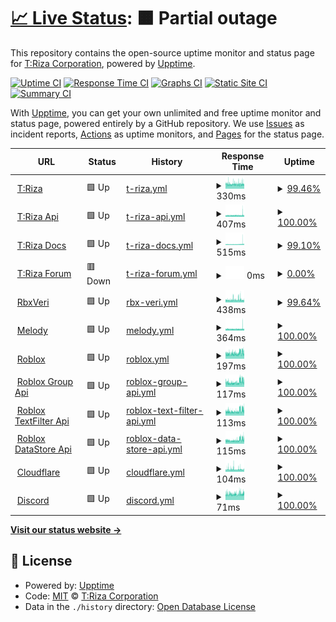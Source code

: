 # [📈 Live Status](https://status.triza.dev): <!--live status--> **🟧 Partial outage**

This repository contains the open-source uptime monitor and status page for [T:Riza Corporation](https://status.triza.dev), powered by [Upptime](https://github.com/upptime/upptime).

[![Uptime CI](https://github.com/TrizaCorporation/Status/workflows/Uptime%20CI/badge.svg)](https://github.com/TrizaCorporation/Status/actions?query=workflow%3A%22Uptime+CI%22)
[![Response Time CI](https://github.com/TrizaCorporation/Status/workflows/Response%20Time%20CI/badge.svg)](https://github.com/TrizaCorporation/Status/actions?query=workflow%3A%22Response+Time+CI%22)
[![Graphs CI](https://github.com/TrizaCorporation/Status/workflows/Graphs%20CI/badge.svg)](https://github.com/TrizaCorporation/Status/actions?query=workflow%3A%22Graphs+CI%22)
[![Static Site CI](https://github.com/TrizaCorporation/Status/workflows/Static%20Site%20CI/badge.svg)](https://github.com/TrizaCorporation/Status/actions?query=workflow%3A%22Static+Site+CI%22)
[![Summary CI](https://github.com/TrizaCorporation/Status/workflows/Summary%20CI/badge.svg)](https://github.com/TrizaCorporation/Status/actions?query=workflow%3A%22Summary+CI%22)

With [Upptime](https://upptime.js.org), you can get your own unlimited and free uptime monitor and status page, powered entirely by a GitHub repository. We use [Issues](https://github.com/TrizaCorporation/Status/issues) as incident reports, [Actions](https://github.com/TrizaCorporation/Status/actions) as uptime monitors, and [Pages](https://status.triza.dev) for the status page.

<!--start: status pages-->
<!-- This summary is generated by Upptime (https://github.com/upptime/upptime) -->
<!-- Do not edit this manually, your changes will be overwritten -->
<!-- prettier-ignore -->
| URL | Status | History | Response Time | Uptime |
| --- | ------ | ------- | ------------- | ------ |
| <img alt="" src="https://favicons.githubusercontent.com/www.triza.dev" height="13"> [T:Riza](https://www.triza.dev) | 🟩 Up | [t-riza.yml](https://github.com/TrizaCorporation/Status/commits/HEAD/history/t-riza.yml) | <details><summary><img alt="Response time graph" src="./graphs/t-riza/response-time-week.png" height="20"> 330ms</summary><br><a href="https://status.triza.dev/history/t-riza"><img alt="Response time 366" src="https://img.shields.io/endpoint?url=https%3A%2F%2Fraw.githubusercontent.com%2FTrizaCorporation%2FStatus%2FHEAD%2Fapi%2Ft-riza%2Fresponse-time.json"></a><br><a href="https://status.triza.dev/history/t-riza"><img alt="24-hour response time 322" src="https://img.shields.io/endpoint?url=https%3A%2F%2Fraw.githubusercontent.com%2FTrizaCorporation%2FStatus%2FHEAD%2Fapi%2Ft-riza%2Fresponse-time-day.json"></a><br><a href="https://status.triza.dev/history/t-riza"><img alt="7-day response time 330" src="https://img.shields.io/endpoint?url=https%3A%2F%2Fraw.githubusercontent.com%2FTrizaCorporation%2FStatus%2FHEAD%2Fapi%2Ft-riza%2Fresponse-time-week.json"></a><br><a href="https://status.triza.dev/history/t-riza"><img alt="30-day response time 354" src="https://img.shields.io/endpoint?url=https%3A%2F%2Fraw.githubusercontent.com%2FTrizaCorporation%2FStatus%2FHEAD%2Fapi%2Ft-riza%2Fresponse-time-month.json"></a><br><a href="https://status.triza.dev/history/t-riza"><img alt="1-year response time 366" src="https://img.shields.io/endpoint?url=https%3A%2F%2Fraw.githubusercontent.com%2FTrizaCorporation%2FStatus%2FHEAD%2Fapi%2Ft-riza%2Fresponse-time-year.json"></a></details> | <details><summary><a href="https://status.triza.dev/history/t-riza">99.46%</a></summary><a href="https://status.triza.dev/history/t-riza"><img alt="All-time uptime 99.47%" src="https://img.shields.io/endpoint?url=https%3A%2F%2Fraw.githubusercontent.com%2FTrizaCorporation%2FStatus%2FHEAD%2Fapi%2Ft-riza%2Fuptime.json"></a><br><a href="https://status.triza.dev/history/t-riza"><img alt="24-hour uptime 99.13%" src="https://img.shields.io/endpoint?url=https%3A%2F%2Fraw.githubusercontent.com%2FTrizaCorporation%2FStatus%2FHEAD%2Fapi%2Ft-riza%2Fuptime-day.json"></a><br><a href="https://status.triza.dev/history/t-riza"><img alt="7-day uptime 99.46%" src="https://img.shields.io/endpoint?url=https%3A%2F%2Fraw.githubusercontent.com%2FTrizaCorporation%2FStatus%2FHEAD%2Fapi%2Ft-riza%2Fuptime-week.json"></a><br><a href="https://status.triza.dev/history/t-riza"><img alt="30-day uptime 99.61%" src="https://img.shields.io/endpoint?url=https%3A%2F%2Fraw.githubusercontent.com%2FTrizaCorporation%2FStatus%2FHEAD%2Fapi%2Ft-riza%2Fuptime-month.json"></a><br><a href="https://status.triza.dev/history/t-riza"><img alt="1-year uptime 99.47%" src="https://img.shields.io/endpoint?url=https%3A%2F%2Fraw.githubusercontent.com%2FTrizaCorporation%2FStatus%2FHEAD%2Fapi%2Ft-riza%2Fuptime-year.json"></a></details>
| <img alt="" src="https://favicons.githubusercontent.com/infra.triza.dev" height="13"> [T:Riza Api](https://infra.triza.dev/api) | 🟩 Up | [t-riza-api.yml](https://github.com/TrizaCorporation/Status/commits/HEAD/history/t-riza-api.yml) | <details><summary><img alt="Response time graph" src="./graphs/t-riza-api/response-time-week.png" height="20"> 407ms</summary><br><a href="https://status.triza.dev/history/t-riza-api"><img alt="Response time 429" src="https://img.shields.io/endpoint?url=https%3A%2F%2Fraw.githubusercontent.com%2FTrizaCorporation%2FStatus%2FHEAD%2Fapi%2Ft-riza-api%2Fresponse-time.json"></a><br><a href="https://status.triza.dev/history/t-riza-api"><img alt="24-hour response time 540" src="https://img.shields.io/endpoint?url=https%3A%2F%2Fraw.githubusercontent.com%2FTrizaCorporation%2FStatus%2FHEAD%2Fapi%2Ft-riza-api%2Fresponse-time-day.json"></a><br><a href="https://status.triza.dev/history/t-riza-api"><img alt="7-day response time 407" src="https://img.shields.io/endpoint?url=https%3A%2F%2Fraw.githubusercontent.com%2FTrizaCorporation%2FStatus%2FHEAD%2Fapi%2Ft-riza-api%2Fresponse-time-week.json"></a><br><a href="https://status.triza.dev/history/t-riza-api"><img alt="30-day response time 418" src="https://img.shields.io/endpoint?url=https%3A%2F%2Fraw.githubusercontent.com%2FTrizaCorporation%2FStatus%2FHEAD%2Fapi%2Ft-riza-api%2Fresponse-time-month.json"></a><br><a href="https://status.triza.dev/history/t-riza-api"><img alt="1-year response time 429" src="https://img.shields.io/endpoint?url=https%3A%2F%2Fraw.githubusercontent.com%2FTrizaCorporation%2FStatus%2FHEAD%2Fapi%2Ft-riza-api%2Fresponse-time-year.json"></a></details> | <details><summary><a href="https://status.triza.dev/history/t-riza-api">100.00%</a></summary><a href="https://status.triza.dev/history/t-riza-api"><img alt="All-time uptime 97.68%" src="https://img.shields.io/endpoint?url=https%3A%2F%2Fraw.githubusercontent.com%2FTrizaCorporation%2FStatus%2FHEAD%2Fapi%2Ft-riza-api%2Fuptime.json"></a><br><a href="https://status.triza.dev/history/t-riza-api"><img alt="24-hour uptime 100.00%" src="https://img.shields.io/endpoint?url=https%3A%2F%2Fraw.githubusercontent.com%2FTrizaCorporation%2FStatus%2FHEAD%2Fapi%2Ft-riza-api%2Fuptime-day.json"></a><br><a href="https://status.triza.dev/history/t-riza-api"><img alt="7-day uptime 100.00%" src="https://img.shields.io/endpoint?url=https%3A%2F%2Fraw.githubusercontent.com%2FTrizaCorporation%2FStatus%2FHEAD%2Fapi%2Ft-riza-api%2Fuptime-week.json"></a><br><a href="https://status.triza.dev/history/t-riza-api"><img alt="30-day uptime 99.74%" src="https://img.shields.io/endpoint?url=https%3A%2F%2Fraw.githubusercontent.com%2FTrizaCorporation%2FStatus%2FHEAD%2Fapi%2Ft-riza-api%2Fuptime-month.json"></a><br><a href="https://status.triza.dev/history/t-riza-api"><img alt="1-year uptime 97.68%" src="https://img.shields.io/endpoint?url=https%3A%2F%2Fraw.githubusercontent.com%2FTrizaCorporation%2FStatus%2FHEAD%2Fapi%2Ft-riza-api%2Fuptime-year.json"></a></details>
| <img alt="" src="https://favicons.githubusercontent.com/docs.triza.dev" height="13"> [T:Riza Docs](https://docs.triza.dev) | 🟩 Up | [t-riza-docs.yml](https://github.com/TrizaCorporation/Status/commits/HEAD/history/t-riza-docs.yml) | <details><summary><img alt="Response time graph" src="./graphs/t-riza-docs/response-time-week.png" height="20"> 515ms</summary><br><a href="https://status.triza.dev/history/t-riza-docs"><img alt="Response time 627" src="https://img.shields.io/endpoint?url=https%3A%2F%2Fraw.githubusercontent.com%2FTrizaCorporation%2FStatus%2FHEAD%2Fapi%2Ft-riza-docs%2Fresponse-time.json"></a><br><a href="https://status.triza.dev/history/t-riza-docs"><img alt="24-hour response time 827" src="https://img.shields.io/endpoint?url=https%3A%2F%2Fraw.githubusercontent.com%2FTrizaCorporation%2FStatus%2FHEAD%2Fapi%2Ft-riza-docs%2Fresponse-time-day.json"></a><br><a href="https://status.triza.dev/history/t-riza-docs"><img alt="7-day response time 515" src="https://img.shields.io/endpoint?url=https%3A%2F%2Fraw.githubusercontent.com%2FTrizaCorporation%2FStatus%2FHEAD%2Fapi%2Ft-riza-docs%2Fresponse-time-week.json"></a><br><a href="https://status.triza.dev/history/t-riza-docs"><img alt="30-day response time 495" src="https://img.shields.io/endpoint?url=https%3A%2F%2Fraw.githubusercontent.com%2FTrizaCorporation%2FStatus%2FHEAD%2Fapi%2Ft-riza-docs%2Fresponse-time-month.json"></a><br><a href="https://status.triza.dev/history/t-riza-docs"><img alt="1-year response time 627" src="https://img.shields.io/endpoint?url=https%3A%2F%2Fraw.githubusercontent.com%2FTrizaCorporation%2FStatus%2FHEAD%2Fapi%2Ft-riza-docs%2Fresponse-time-year.json"></a></details> | <details><summary><a href="https://status.triza.dev/history/t-riza-docs">99.10%</a></summary><a href="https://status.triza.dev/history/t-riza-docs"><img alt="All-time uptime 99.60%" src="https://img.shields.io/endpoint?url=https%3A%2F%2Fraw.githubusercontent.com%2FTrizaCorporation%2FStatus%2FHEAD%2Fapi%2Ft-riza-docs%2Fuptime.json"></a><br><a href="https://status.triza.dev/history/t-riza-docs"><img alt="24-hour uptime 98.30%" src="https://img.shields.io/endpoint?url=https%3A%2F%2Fraw.githubusercontent.com%2FTrizaCorporation%2FStatus%2FHEAD%2Fapi%2Ft-riza-docs%2Fuptime-day.json"></a><br><a href="https://status.triza.dev/history/t-riza-docs"><img alt="7-day uptime 99.10%" src="https://img.shields.io/endpoint?url=https%3A%2F%2Fraw.githubusercontent.com%2FTrizaCorporation%2FStatus%2FHEAD%2Fapi%2Ft-riza-docs%2Fuptime-week.json"></a><br><a href="https://status.triza.dev/history/t-riza-docs"><img alt="30-day uptime 99.75%" src="https://img.shields.io/endpoint?url=https%3A%2F%2Fraw.githubusercontent.com%2FTrizaCorporation%2FStatus%2FHEAD%2Fapi%2Ft-riza-docs%2Fuptime-month.json"></a><br><a href="https://status.triza.dev/history/t-riza-docs"><img alt="1-year uptime 99.60%" src="https://img.shields.io/endpoint?url=https%3A%2F%2Fraw.githubusercontent.com%2FTrizaCorporation%2FStatus%2FHEAD%2Fapi%2Ft-riza-docs%2Fuptime-year.json"></a></details>
| <img alt="" src="https://favicons.githubusercontent.com/forum.triza.dev" height="13"> [T:Riza Forum](https://forum.triza.dev) | 🟥 Down | [t-riza-forum.yml](https://github.com/TrizaCorporation/Status/commits/HEAD/history/t-riza-forum.yml) | <details><summary><img alt="Response time graph" src="./graphs/t-riza-forum/response-time-week.png" height="20"> 0ms</summary><br><a href="https://status.triza.dev/history/t-riza-forum"><img alt="Response time 358" src="https://img.shields.io/endpoint?url=https%3A%2F%2Fraw.githubusercontent.com%2FTrizaCorporation%2FStatus%2FHEAD%2Fapi%2Ft-riza-forum%2Fresponse-time.json"></a><br><a href="https://status.triza.dev/history/t-riza-forum"><img alt="24-hour response time 0" src="https://img.shields.io/endpoint?url=https%3A%2F%2Fraw.githubusercontent.com%2FTrizaCorporation%2FStatus%2FHEAD%2Fapi%2Ft-riza-forum%2Fresponse-time-day.json"></a><br><a href="https://status.triza.dev/history/t-riza-forum"><img alt="7-day response time 0" src="https://img.shields.io/endpoint?url=https%3A%2F%2Fraw.githubusercontent.com%2FTrizaCorporation%2FStatus%2FHEAD%2Fapi%2Ft-riza-forum%2Fresponse-time-week.json"></a><br><a href="https://status.triza.dev/history/t-riza-forum"><img alt="30-day response time 285" src="https://img.shields.io/endpoint?url=https%3A%2F%2Fraw.githubusercontent.com%2FTrizaCorporation%2FStatus%2FHEAD%2Fapi%2Ft-riza-forum%2Fresponse-time-month.json"></a><br><a href="https://status.triza.dev/history/t-riza-forum"><img alt="1-year response time 358" src="https://img.shields.io/endpoint?url=https%3A%2F%2Fraw.githubusercontent.com%2FTrizaCorporation%2FStatus%2FHEAD%2Fapi%2Ft-riza-forum%2Fresponse-time-year.json"></a></details> | <details><summary><a href="https://status.triza.dev/history/t-riza-forum">0.00%</a></summary><a href="https://status.triza.dev/history/t-riza-forum"><img alt="All-time uptime 74.71%" src="https://img.shields.io/endpoint?url=https%3A%2F%2Fraw.githubusercontent.com%2FTrizaCorporation%2FStatus%2FHEAD%2Fapi%2Ft-riza-forum%2Fuptime.json"></a><br><a href="https://status.triza.dev/history/t-riza-forum"><img alt="24-hour uptime 0.00%" src="https://img.shields.io/endpoint?url=https%3A%2F%2Fraw.githubusercontent.com%2FTrizaCorporation%2FStatus%2FHEAD%2Fapi%2Ft-riza-forum%2Fuptime-day.json"></a><br><a href="https://status.triza.dev/history/t-riza-forum"><img alt="7-day uptime 0.00%" src="https://img.shields.io/endpoint?url=https%3A%2F%2Fraw.githubusercontent.com%2FTrizaCorporation%2FStatus%2FHEAD%2Fapi%2Ft-riza-forum%2Fuptime-week.json"></a><br><a href="https://status.triza.dev/history/t-riza-forum"><img alt="30-day uptime 39.27%" src="https://img.shields.io/endpoint?url=https%3A%2F%2Fraw.githubusercontent.com%2FTrizaCorporation%2FStatus%2FHEAD%2Fapi%2Ft-riza-forum%2Fuptime-month.json"></a><br><a href="https://status.triza.dev/history/t-riza-forum"><img alt="1-year uptime 74.71%" src="https://img.shields.io/endpoint?url=https%3A%2F%2Fraw.githubusercontent.com%2FTrizaCorporation%2FStatus%2FHEAD%2Fapi%2Ft-riza-forum%2Fuptime-year.json"></a></details>
| <img alt="" src="https://favicons.githubusercontent.com/verify.triza.dev" height="13"> [RbxVeri](https://verify.triza.dev) | 🟩 Up | [rbx-veri.yml](https://github.com/TrizaCorporation/Status/commits/HEAD/history/rbx-veri.yml) | <details><summary><img alt="Response time graph" src="./graphs/rbx-veri/response-time-week.png" height="20"> 438ms</summary><br><a href="https://status.triza.dev/history/rbx-veri"><img alt="Response time 502" src="https://img.shields.io/endpoint?url=https%3A%2F%2Fraw.githubusercontent.com%2FTrizaCorporation%2FStatus%2FHEAD%2Fapi%2Frbx-veri%2Fresponse-time.json"></a><br><a href="https://status.triza.dev/history/rbx-veri"><img alt="24-hour response time 372" src="https://img.shields.io/endpoint?url=https%3A%2F%2Fraw.githubusercontent.com%2FTrizaCorporation%2FStatus%2FHEAD%2Fapi%2Frbx-veri%2Fresponse-time-day.json"></a><br><a href="https://status.triza.dev/history/rbx-veri"><img alt="7-day response time 438" src="https://img.shields.io/endpoint?url=https%3A%2F%2Fraw.githubusercontent.com%2FTrizaCorporation%2FStatus%2FHEAD%2Fapi%2Frbx-veri%2Fresponse-time-week.json"></a><br><a href="https://status.triza.dev/history/rbx-veri"><img alt="30-day response time 438" src="https://img.shields.io/endpoint?url=https%3A%2F%2Fraw.githubusercontent.com%2FTrizaCorporation%2FStatus%2FHEAD%2Fapi%2Frbx-veri%2Fresponse-time-month.json"></a><br><a href="https://status.triza.dev/history/rbx-veri"><img alt="1-year response time 502" src="https://img.shields.io/endpoint?url=https%3A%2F%2Fraw.githubusercontent.com%2FTrizaCorporation%2FStatus%2FHEAD%2Fapi%2Frbx-veri%2Fresponse-time-year.json"></a></details> | <details><summary><a href="https://status.triza.dev/history/rbx-veri">99.64%</a></summary><a href="https://status.triza.dev/history/rbx-veri"><img alt="All-time uptime 99.06%" src="https://img.shields.io/endpoint?url=https%3A%2F%2Fraw.githubusercontent.com%2FTrizaCorporation%2FStatus%2FHEAD%2Fapi%2Frbx-veri%2Fuptime.json"></a><br><a href="https://status.triza.dev/history/rbx-veri"><img alt="24-hour uptime 100.00%" src="https://img.shields.io/endpoint?url=https%3A%2F%2Fraw.githubusercontent.com%2FTrizaCorporation%2FStatus%2FHEAD%2Fapi%2Frbx-veri%2Fuptime-day.json"></a><br><a href="https://status.triza.dev/history/rbx-veri"><img alt="7-day uptime 99.64%" src="https://img.shields.io/endpoint?url=https%3A%2F%2Fraw.githubusercontent.com%2FTrizaCorporation%2FStatus%2FHEAD%2Fapi%2Frbx-veri%2Fuptime-week.json"></a><br><a href="https://status.triza.dev/history/rbx-veri"><img alt="30-day uptime 97.85%" src="https://img.shields.io/endpoint?url=https%3A%2F%2Fraw.githubusercontent.com%2FTrizaCorporation%2FStatus%2FHEAD%2Fapi%2Frbx-veri%2Fuptime-month.json"></a><br><a href="https://status.triza.dev/history/rbx-veri"><img alt="1-year uptime 99.06%" src="https://img.shields.io/endpoint?url=https%3A%2F%2Fraw.githubusercontent.com%2FTrizaCorporation%2FStatus%2FHEAD%2Fapi%2Frbx-veri%2Fuptime-year.json"></a></details>
| <img alt="" src="https://favicons.githubusercontent.com/melody.triza.dev" height="13"> [Melody](https://melody.triza.dev) | 🟩 Up | [melody.yml](https://github.com/TrizaCorporation/Status/commits/HEAD/history/melody.yml) | <details><summary><img alt="Response time graph" src="./graphs/melody/response-time-week.png" height="20"> 364ms</summary><br><a href="https://status.triza.dev/history/melody"><img alt="Response time 366" src="https://img.shields.io/endpoint?url=https%3A%2F%2Fraw.githubusercontent.com%2FTrizaCorporation%2FStatus%2FHEAD%2Fapi%2Fmelody%2Fresponse-time.json"></a><br><a href="https://status.triza.dev/history/melody"><img alt="24-hour response time 490" src="https://img.shields.io/endpoint?url=https%3A%2F%2Fraw.githubusercontent.com%2FTrizaCorporation%2FStatus%2FHEAD%2Fapi%2Fmelody%2Fresponse-time-day.json"></a><br><a href="https://status.triza.dev/history/melody"><img alt="7-day response time 364" src="https://img.shields.io/endpoint?url=https%3A%2F%2Fraw.githubusercontent.com%2FTrizaCorporation%2FStatus%2FHEAD%2Fapi%2Fmelody%2Fresponse-time-week.json"></a><br><a href="https://status.triza.dev/history/melody"><img alt="30-day response time 358" src="https://img.shields.io/endpoint?url=https%3A%2F%2Fraw.githubusercontent.com%2FTrizaCorporation%2FStatus%2FHEAD%2Fapi%2Fmelody%2Fresponse-time-month.json"></a><br><a href="https://status.triza.dev/history/melody"><img alt="1-year response time 366" src="https://img.shields.io/endpoint?url=https%3A%2F%2Fraw.githubusercontent.com%2FTrizaCorporation%2FStatus%2FHEAD%2Fapi%2Fmelody%2Fresponse-time-year.json"></a></details> | <details><summary><a href="https://status.triza.dev/history/melody">100.00%</a></summary><a href="https://status.triza.dev/history/melody"><img alt="All-time uptime 97.95%" src="https://img.shields.io/endpoint?url=https%3A%2F%2Fraw.githubusercontent.com%2FTrizaCorporation%2FStatus%2FHEAD%2Fapi%2Fmelody%2Fuptime.json"></a><br><a href="https://status.triza.dev/history/melody"><img alt="24-hour uptime 100.00%" src="https://img.shields.io/endpoint?url=https%3A%2F%2Fraw.githubusercontent.com%2FTrizaCorporation%2FStatus%2FHEAD%2Fapi%2Fmelody%2Fuptime-day.json"></a><br><a href="https://status.triza.dev/history/melody"><img alt="7-day uptime 100.00%" src="https://img.shields.io/endpoint?url=https%3A%2F%2Fraw.githubusercontent.com%2FTrizaCorporation%2FStatus%2FHEAD%2Fapi%2Fmelody%2Fuptime-week.json"></a><br><a href="https://status.triza.dev/history/melody"><img alt="30-day uptime 99.91%" src="https://img.shields.io/endpoint?url=https%3A%2F%2Fraw.githubusercontent.com%2FTrizaCorporation%2FStatus%2FHEAD%2Fapi%2Fmelody%2Fuptime-month.json"></a><br><a href="https://status.triza.dev/history/melody"><img alt="1-year uptime 97.95%" src="https://img.shields.io/endpoint?url=https%3A%2F%2Fraw.githubusercontent.com%2FTrizaCorporation%2FStatus%2FHEAD%2Fapi%2Fmelody%2Fuptime-year.json"></a></details>
| <img alt="" src="https://favicons.githubusercontent.com/www.roblox.com" height="13"> [Roblox](https://www.roblox.com) | 🟩 Up | [roblox.yml](https://github.com/TrizaCorporation/Status/commits/HEAD/history/roblox.yml) | <details><summary><img alt="Response time graph" src="./graphs/roblox/response-time-week.png" height="20"> 197ms</summary><br><a href="https://status.triza.dev/history/roblox"><img alt="Response time 179" src="https://img.shields.io/endpoint?url=https%3A%2F%2Fraw.githubusercontent.com%2FTrizaCorporation%2FStatus%2FHEAD%2Fapi%2Froblox%2Fresponse-time.json"></a><br><a href="https://status.triza.dev/history/roblox"><img alt="24-hour response time 250" src="https://img.shields.io/endpoint?url=https%3A%2F%2Fraw.githubusercontent.com%2FTrizaCorporation%2FStatus%2FHEAD%2Fapi%2Froblox%2Fresponse-time-day.json"></a><br><a href="https://status.triza.dev/history/roblox"><img alt="7-day response time 197" src="https://img.shields.io/endpoint?url=https%3A%2F%2Fraw.githubusercontent.com%2FTrizaCorporation%2FStatus%2FHEAD%2Fapi%2Froblox%2Fresponse-time-week.json"></a><br><a href="https://status.triza.dev/history/roblox"><img alt="30-day response time 183" src="https://img.shields.io/endpoint?url=https%3A%2F%2Fraw.githubusercontent.com%2FTrizaCorporation%2FStatus%2FHEAD%2Fapi%2Froblox%2Fresponse-time-month.json"></a><br><a href="https://status.triza.dev/history/roblox"><img alt="1-year response time 179" src="https://img.shields.io/endpoint?url=https%3A%2F%2Fraw.githubusercontent.com%2FTrizaCorporation%2FStatus%2FHEAD%2Fapi%2Froblox%2Fresponse-time-year.json"></a></details> | <details><summary><a href="https://status.triza.dev/history/roblox">100.00%</a></summary><a href="https://status.triza.dev/history/roblox"><img alt="All-time uptime 98.23%" src="https://img.shields.io/endpoint?url=https%3A%2F%2Fraw.githubusercontent.com%2FTrizaCorporation%2FStatus%2FHEAD%2Fapi%2Froblox%2Fuptime.json"></a><br><a href="https://status.triza.dev/history/roblox"><img alt="24-hour uptime 100.00%" src="https://img.shields.io/endpoint?url=https%3A%2F%2Fraw.githubusercontent.com%2FTrizaCorporation%2FStatus%2FHEAD%2Fapi%2Froblox%2Fuptime-day.json"></a><br><a href="https://status.triza.dev/history/roblox"><img alt="7-day uptime 100.00%" src="https://img.shields.io/endpoint?url=https%3A%2F%2Fraw.githubusercontent.com%2FTrizaCorporation%2FStatus%2FHEAD%2Fapi%2Froblox%2Fuptime-week.json"></a><br><a href="https://status.triza.dev/history/roblox"><img alt="30-day uptime 100.00%" src="https://img.shields.io/endpoint?url=https%3A%2F%2Fraw.githubusercontent.com%2FTrizaCorporation%2FStatus%2FHEAD%2Fapi%2Froblox%2Fuptime-month.json"></a><br><a href="https://status.triza.dev/history/roblox"><img alt="1-year uptime 98.23%" src="https://img.shields.io/endpoint?url=https%3A%2F%2Fraw.githubusercontent.com%2FTrizaCorporation%2FStatus%2FHEAD%2Fapi%2Froblox%2Fuptime-year.json"></a></details>
| <img alt="" src="https://favicons.githubusercontent.com/groups.roblox.com" height="13"> [Roblox Group Api](https://groups.roblox.com) | 🟩 Up | [roblox-group-api.yml](https://github.com/TrizaCorporation/Status/commits/HEAD/history/roblox-group-api.yml) | <details><summary><img alt="Response time graph" src="./graphs/roblox-group-api/response-time-week.png" height="20"> 117ms</summary><br><a href="https://status.triza.dev/history/roblox-group-api"><img alt="Response time 163" src="https://img.shields.io/endpoint?url=https%3A%2F%2Fraw.githubusercontent.com%2FTrizaCorporation%2FStatus%2FHEAD%2Fapi%2Froblox-group-api%2Fresponse-time.json"></a><br><a href="https://status.triza.dev/history/roblox-group-api"><img alt="24-hour response time 159" src="https://img.shields.io/endpoint?url=https%3A%2F%2Fraw.githubusercontent.com%2FTrizaCorporation%2FStatus%2FHEAD%2Fapi%2Froblox-group-api%2Fresponse-time-day.json"></a><br><a href="https://status.triza.dev/history/roblox-group-api"><img alt="7-day response time 117" src="https://img.shields.io/endpoint?url=https%3A%2F%2Fraw.githubusercontent.com%2FTrizaCorporation%2FStatus%2FHEAD%2Fapi%2Froblox-group-api%2Fresponse-time-week.json"></a><br><a href="https://status.triza.dev/history/roblox-group-api"><img alt="30-day response time 107" src="https://img.shields.io/endpoint?url=https%3A%2F%2Fraw.githubusercontent.com%2FTrizaCorporation%2FStatus%2FHEAD%2Fapi%2Froblox-group-api%2Fresponse-time-month.json"></a><br><a href="https://status.triza.dev/history/roblox-group-api"><img alt="1-year response time 163" src="https://img.shields.io/endpoint?url=https%3A%2F%2Fraw.githubusercontent.com%2FTrizaCorporation%2FStatus%2FHEAD%2Fapi%2Froblox-group-api%2Fresponse-time-year.json"></a></details> | <details><summary><a href="https://status.triza.dev/history/roblox-group-api">100.00%</a></summary><a href="https://status.triza.dev/history/roblox-group-api"><img alt="All-time uptime 97.84%" src="https://img.shields.io/endpoint?url=https%3A%2F%2Fraw.githubusercontent.com%2FTrizaCorporation%2FStatus%2FHEAD%2Fapi%2Froblox-group-api%2Fuptime.json"></a><br><a href="https://status.triza.dev/history/roblox-group-api"><img alt="24-hour uptime 100.00%" src="https://img.shields.io/endpoint?url=https%3A%2F%2Fraw.githubusercontent.com%2FTrizaCorporation%2FStatus%2FHEAD%2Fapi%2Froblox-group-api%2Fuptime-day.json"></a><br><a href="https://status.triza.dev/history/roblox-group-api"><img alt="7-day uptime 100.00%" src="https://img.shields.io/endpoint?url=https%3A%2F%2Fraw.githubusercontent.com%2FTrizaCorporation%2FStatus%2FHEAD%2Fapi%2Froblox-group-api%2Fuptime-week.json"></a><br><a href="https://status.triza.dev/history/roblox-group-api"><img alt="30-day uptime 100.00%" src="https://img.shields.io/endpoint?url=https%3A%2F%2Fraw.githubusercontent.com%2FTrizaCorporation%2FStatus%2FHEAD%2Fapi%2Froblox-group-api%2Fuptime-month.json"></a><br><a href="https://status.triza.dev/history/roblox-group-api"><img alt="1-year uptime 97.84%" src="https://img.shields.io/endpoint?url=https%3A%2F%2Fraw.githubusercontent.com%2FTrizaCorporation%2FStatus%2FHEAD%2Fapi%2Froblox-group-api%2Fuptime-year.json"></a></details>
| <img alt="" src="https://favicons.githubusercontent.com/textfilter.roblox.com" height="13"> [Roblox TextFilter Api](https://textfilter.roblox.com) | 🟩 Up | [roblox-text-filter-api.yml](https://github.com/TrizaCorporation/Status/commits/HEAD/history/roblox-text-filter-api.yml) | <details><summary><img alt="Response time graph" src="./graphs/roblox-text-filter-api/response-time-week.png" height="20"> 113ms</summary><br><a href="https://status.triza.dev/history/roblox-text-filter-api"><img alt="Response time 218" src="https://img.shields.io/endpoint?url=https%3A%2F%2Fraw.githubusercontent.com%2FTrizaCorporation%2FStatus%2FHEAD%2Fapi%2Froblox-text-filter-api%2Fresponse-time.json"></a><br><a href="https://status.triza.dev/history/roblox-text-filter-api"><img alt="24-hour response time 156" src="https://img.shields.io/endpoint?url=https%3A%2F%2Fraw.githubusercontent.com%2FTrizaCorporation%2FStatus%2FHEAD%2Fapi%2Froblox-text-filter-api%2Fresponse-time-day.json"></a><br><a href="https://status.triza.dev/history/roblox-text-filter-api"><img alt="7-day response time 113" src="https://img.shields.io/endpoint?url=https%3A%2F%2Fraw.githubusercontent.com%2FTrizaCorporation%2FStatus%2FHEAD%2Fapi%2Froblox-text-filter-api%2Fresponse-time-week.json"></a><br><a href="https://status.triza.dev/history/roblox-text-filter-api"><img alt="30-day response time 104" src="https://img.shields.io/endpoint?url=https%3A%2F%2Fraw.githubusercontent.com%2FTrizaCorporation%2FStatus%2FHEAD%2Fapi%2Froblox-text-filter-api%2Fresponse-time-month.json"></a><br><a href="https://status.triza.dev/history/roblox-text-filter-api"><img alt="1-year response time 218" src="https://img.shields.io/endpoint?url=https%3A%2F%2Fraw.githubusercontent.com%2FTrizaCorporation%2FStatus%2FHEAD%2Fapi%2Froblox-text-filter-api%2Fresponse-time-year.json"></a></details> | <details><summary><a href="https://status.triza.dev/history/roblox-text-filter-api">100.00%</a></summary><a href="https://status.triza.dev/history/roblox-text-filter-api"><img alt="All-time uptime 97.56%" src="https://img.shields.io/endpoint?url=https%3A%2F%2Fraw.githubusercontent.com%2FTrizaCorporation%2FStatus%2FHEAD%2Fapi%2Froblox-text-filter-api%2Fuptime.json"></a><br><a href="https://status.triza.dev/history/roblox-text-filter-api"><img alt="24-hour uptime 100.00%" src="https://img.shields.io/endpoint?url=https%3A%2F%2Fraw.githubusercontent.com%2FTrizaCorporation%2FStatus%2FHEAD%2Fapi%2Froblox-text-filter-api%2Fuptime-day.json"></a><br><a href="https://status.triza.dev/history/roblox-text-filter-api"><img alt="7-day uptime 100.00%" src="https://img.shields.io/endpoint?url=https%3A%2F%2Fraw.githubusercontent.com%2FTrizaCorporation%2FStatus%2FHEAD%2Fapi%2Froblox-text-filter-api%2Fuptime-week.json"></a><br><a href="https://status.triza.dev/history/roblox-text-filter-api"><img alt="30-day uptime 100.00%" src="https://img.shields.io/endpoint?url=https%3A%2F%2Fraw.githubusercontent.com%2FTrizaCorporation%2FStatus%2FHEAD%2Fapi%2Froblox-text-filter-api%2Fuptime-month.json"></a><br><a href="https://status.triza.dev/history/roblox-text-filter-api"><img alt="1-year uptime 97.56%" src="https://img.shields.io/endpoint?url=https%3A%2F%2Fraw.githubusercontent.com%2FTrizaCorporation%2FStatus%2FHEAD%2Fapi%2Froblox-text-filter-api%2Fuptime-year.json"></a></details>
| <img alt="" src="https://favicons.githubusercontent.com/gamepersistence.roblox.com" height="13"> [Roblox DataStore Api](https://gamepersistence.roblox.com) | 🟩 Up | [roblox-data-store-api.yml](https://github.com/TrizaCorporation/Status/commits/HEAD/history/roblox-data-store-api.yml) | <details><summary><img alt="Response time graph" src="./graphs/roblox-data-store-api/response-time-week.png" height="20"> 115ms</summary><br><a href="https://status.triza.dev/history/roblox-data-store-api"><img alt="Response time 108" src="https://img.shields.io/endpoint?url=https%3A%2F%2Fraw.githubusercontent.com%2FTrizaCorporation%2FStatus%2FHEAD%2Fapi%2Froblox-data-store-api%2Fresponse-time.json"></a><br><a href="https://status.triza.dev/history/roblox-data-store-api"><img alt="24-hour response time 151" src="https://img.shields.io/endpoint?url=https%3A%2F%2Fraw.githubusercontent.com%2FTrizaCorporation%2FStatus%2FHEAD%2Fapi%2Froblox-data-store-api%2Fresponse-time-day.json"></a><br><a href="https://status.triza.dev/history/roblox-data-store-api"><img alt="7-day response time 115" src="https://img.shields.io/endpoint?url=https%3A%2F%2Fraw.githubusercontent.com%2FTrizaCorporation%2FStatus%2FHEAD%2Fapi%2Froblox-data-store-api%2Fresponse-time-week.json"></a><br><a href="https://status.triza.dev/history/roblox-data-store-api"><img alt="30-day response time 108" src="https://img.shields.io/endpoint?url=https%3A%2F%2Fraw.githubusercontent.com%2FTrizaCorporation%2FStatus%2FHEAD%2Fapi%2Froblox-data-store-api%2Fresponse-time-month.json"></a><br><a href="https://status.triza.dev/history/roblox-data-store-api"><img alt="1-year response time 108" src="https://img.shields.io/endpoint?url=https%3A%2F%2Fraw.githubusercontent.com%2FTrizaCorporation%2FStatus%2FHEAD%2Fapi%2Froblox-data-store-api%2Fresponse-time-year.json"></a></details> | <details><summary><a href="https://status.triza.dev/history/roblox-data-store-api">100.00%</a></summary><a href="https://status.triza.dev/history/roblox-data-store-api"><img alt="All-time uptime 97.93%" src="https://img.shields.io/endpoint?url=https%3A%2F%2Fraw.githubusercontent.com%2FTrizaCorporation%2FStatus%2FHEAD%2Fapi%2Froblox-data-store-api%2Fuptime.json"></a><br><a href="https://status.triza.dev/history/roblox-data-store-api"><img alt="24-hour uptime 100.00%" src="https://img.shields.io/endpoint?url=https%3A%2F%2Fraw.githubusercontent.com%2FTrizaCorporation%2FStatus%2FHEAD%2Fapi%2Froblox-data-store-api%2Fuptime-day.json"></a><br><a href="https://status.triza.dev/history/roblox-data-store-api"><img alt="7-day uptime 100.00%" src="https://img.shields.io/endpoint?url=https%3A%2F%2Fraw.githubusercontent.com%2FTrizaCorporation%2FStatus%2FHEAD%2Fapi%2Froblox-data-store-api%2Fuptime-week.json"></a><br><a href="https://status.triza.dev/history/roblox-data-store-api"><img alt="30-day uptime 99.95%" src="https://img.shields.io/endpoint?url=https%3A%2F%2Fraw.githubusercontent.com%2FTrizaCorporation%2FStatus%2FHEAD%2Fapi%2Froblox-data-store-api%2Fuptime-month.json"></a><br><a href="https://status.triza.dev/history/roblox-data-store-api"><img alt="1-year uptime 97.93%" src="https://img.shields.io/endpoint?url=https%3A%2F%2Fraw.githubusercontent.com%2FTrizaCorporation%2FStatus%2FHEAD%2Fapi%2Froblox-data-store-api%2Fuptime-year.json"></a></details>
| <img alt="" src="https://favicons.githubusercontent.com/www.cloudflare.com" height="13"> [Cloudflare](https://www.cloudflare.com) | 🟩 Up | [cloudflare.yml](https://github.com/TrizaCorporation/Status/commits/HEAD/history/cloudflare.yml) | <details><summary><img alt="Response time graph" src="./graphs/cloudflare/response-time-week.png" height="20"> 104ms</summary><br><a href="https://status.triza.dev/history/cloudflare"><img alt="Response time 125" src="https://img.shields.io/endpoint?url=https%3A%2F%2Fraw.githubusercontent.com%2FTrizaCorporation%2FStatus%2FHEAD%2Fapi%2Fcloudflare%2Fresponse-time.json"></a><br><a href="https://status.triza.dev/history/cloudflare"><img alt="24-hour response time 97" src="https://img.shields.io/endpoint?url=https%3A%2F%2Fraw.githubusercontent.com%2FTrizaCorporation%2FStatus%2FHEAD%2Fapi%2Fcloudflare%2Fresponse-time-day.json"></a><br><a href="https://status.triza.dev/history/cloudflare"><img alt="7-day response time 104" src="https://img.shields.io/endpoint?url=https%3A%2F%2Fraw.githubusercontent.com%2FTrizaCorporation%2FStatus%2FHEAD%2Fapi%2Fcloudflare%2Fresponse-time-week.json"></a><br><a href="https://status.triza.dev/history/cloudflare"><img alt="30-day response time 110" src="https://img.shields.io/endpoint?url=https%3A%2F%2Fraw.githubusercontent.com%2FTrizaCorporation%2FStatus%2FHEAD%2Fapi%2Fcloudflare%2Fresponse-time-month.json"></a><br><a href="https://status.triza.dev/history/cloudflare"><img alt="1-year response time 125" src="https://img.shields.io/endpoint?url=https%3A%2F%2Fraw.githubusercontent.com%2FTrizaCorporation%2FStatus%2FHEAD%2Fapi%2Fcloudflare%2Fresponse-time-year.json"></a></details> | <details><summary><a href="https://status.triza.dev/history/cloudflare">100.00%</a></summary><a href="https://status.triza.dev/history/cloudflare"><img alt="All-time uptime 99.99%" src="https://img.shields.io/endpoint?url=https%3A%2F%2Fraw.githubusercontent.com%2FTrizaCorporation%2FStatus%2FHEAD%2Fapi%2Fcloudflare%2Fuptime.json"></a><br><a href="https://status.triza.dev/history/cloudflare"><img alt="24-hour uptime 100.00%" src="https://img.shields.io/endpoint?url=https%3A%2F%2Fraw.githubusercontent.com%2FTrizaCorporation%2FStatus%2FHEAD%2Fapi%2Fcloudflare%2Fuptime-day.json"></a><br><a href="https://status.triza.dev/history/cloudflare"><img alt="7-day uptime 100.00%" src="https://img.shields.io/endpoint?url=https%3A%2F%2Fraw.githubusercontent.com%2FTrizaCorporation%2FStatus%2FHEAD%2Fapi%2Fcloudflare%2Fuptime-week.json"></a><br><a href="https://status.triza.dev/history/cloudflare"><img alt="30-day uptime 100.00%" src="https://img.shields.io/endpoint?url=https%3A%2F%2Fraw.githubusercontent.com%2FTrizaCorporation%2FStatus%2FHEAD%2Fapi%2Fcloudflare%2Fuptime-month.json"></a><br><a href="https://status.triza.dev/history/cloudflare"><img alt="1-year uptime 99.99%" src="https://img.shields.io/endpoint?url=https%3A%2F%2Fraw.githubusercontent.com%2FTrizaCorporation%2FStatus%2FHEAD%2Fapi%2Fcloudflare%2Fuptime-year.json"></a></details>
| <img alt="" src="https://favicons.githubusercontent.com/discord.com" height="13"> [Discord](https://discord.com) | 🟩 Up | [discord.yml](https://github.com/TrizaCorporation/Status/commits/HEAD/history/discord.yml) | <details><summary><img alt="Response time graph" src="./graphs/discord/response-time-week.png" height="20"> 71ms</summary><br><a href="https://status.triza.dev/history/discord"><img alt="Response time 84" src="https://img.shields.io/endpoint?url=https%3A%2F%2Fraw.githubusercontent.com%2FTrizaCorporation%2FStatus%2FHEAD%2Fapi%2Fdiscord%2Fresponse-time.json"></a><br><a href="https://status.triza.dev/history/discord"><img alt="24-hour response time 76" src="https://img.shields.io/endpoint?url=https%3A%2F%2Fraw.githubusercontent.com%2FTrizaCorporation%2FStatus%2FHEAD%2Fapi%2Fdiscord%2Fresponse-time-day.json"></a><br><a href="https://status.triza.dev/history/discord"><img alt="7-day response time 71" src="https://img.shields.io/endpoint?url=https%3A%2F%2Fraw.githubusercontent.com%2FTrizaCorporation%2FStatus%2FHEAD%2Fapi%2Fdiscord%2Fresponse-time-week.json"></a><br><a href="https://status.triza.dev/history/discord"><img alt="30-day response time 76" src="https://img.shields.io/endpoint?url=https%3A%2F%2Fraw.githubusercontent.com%2FTrizaCorporation%2FStatus%2FHEAD%2Fapi%2Fdiscord%2Fresponse-time-month.json"></a><br><a href="https://status.triza.dev/history/discord"><img alt="1-year response time 84" src="https://img.shields.io/endpoint?url=https%3A%2F%2Fraw.githubusercontent.com%2FTrizaCorporation%2FStatus%2FHEAD%2Fapi%2Fdiscord%2Fresponse-time-year.json"></a></details> | <details><summary><a href="https://status.triza.dev/history/discord">100.00%</a></summary><a href="https://status.triza.dev/history/discord"><img alt="All-time uptime 99.92%" src="https://img.shields.io/endpoint?url=https%3A%2F%2Fraw.githubusercontent.com%2FTrizaCorporation%2FStatus%2FHEAD%2Fapi%2Fdiscord%2Fuptime.json"></a><br><a href="https://status.triza.dev/history/discord"><img alt="24-hour uptime 100.00%" src="https://img.shields.io/endpoint?url=https%3A%2F%2Fraw.githubusercontent.com%2FTrizaCorporation%2FStatus%2FHEAD%2Fapi%2Fdiscord%2Fuptime-day.json"></a><br><a href="https://status.triza.dev/history/discord"><img alt="7-day uptime 100.00%" src="https://img.shields.io/endpoint?url=https%3A%2F%2Fraw.githubusercontent.com%2FTrizaCorporation%2FStatus%2FHEAD%2Fapi%2Fdiscord%2Fuptime-week.json"></a><br><a href="https://status.triza.dev/history/discord"><img alt="30-day uptime 99.96%" src="https://img.shields.io/endpoint?url=https%3A%2F%2Fraw.githubusercontent.com%2FTrizaCorporation%2FStatus%2FHEAD%2Fapi%2Fdiscord%2Fuptime-month.json"></a><br><a href="https://status.triza.dev/history/discord"><img alt="1-year uptime 99.92%" src="https://img.shields.io/endpoint?url=https%3A%2F%2Fraw.githubusercontent.com%2FTrizaCorporation%2FStatus%2FHEAD%2Fapi%2Fdiscord%2Fuptime-year.json"></a></details>

<!--end: status pages-->

[**Visit our status website →**](https://status.triza.dev)

## 📄 License

- Powered by: [Upptime](https://github.com/upptime/upptime)
- Code: [MIT](./LICENSE) © [T:Riza Corporation](https:/www.triza.dev)
- Data in the `./history` directory: [Open Database License](https://opendatacommons.org/licenses/odbl/1-0/)
